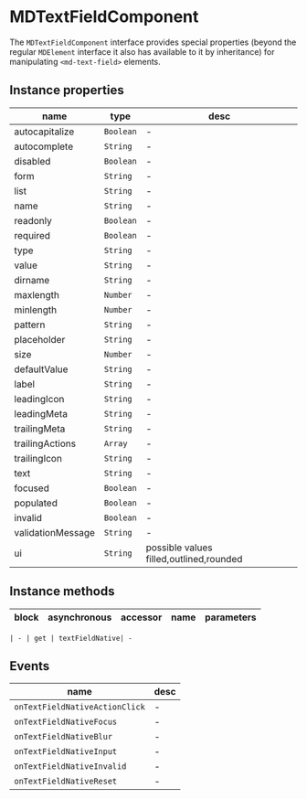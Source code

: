 # MDTextFieldComponent
The `MDTextFieldComponent` interface provides special properties (beyond the regular `MDElement` interface it also has available to it by inheritance) for manipulating `<md-text-field>` elements.

## Instance properties

name|type|desc
---|---|---
autocapitalize|`Boolean`|-
autocomplete|`String`|-
disabled|`Boolean`|-
form|`String`|-
list|`String`|-
name|`String`|-
readonly|`Boolean`|-
required|`Boolean`|-
type|`String`|-
value|`String`|-
dirname|`String`|-
maxlength|`Number`|-
minlength|`Number`|-
pattern|`String`|-
placeholder|`String`|-
size|`Number`|-
defaultValue|`String`|-
label|`String`|-
leadingIcon|`String`|-
leadingMeta|`String`|-
trailingMeta|`String`|-
trailingActions|`Array`|-
trailingIcon|`String`|-
text|`String`|-
focused|`Boolean`|-
populated|`Boolean`|-
invalid|`Boolean`|-
validationMessage|`String`|-
ui|`String`|possible values filled,outlined,rounded

## Instance methods

block| asynchronous | accessor| name| parameters
---| --- | ---| ---| ---

    | - | get | textFieldNative| -

## Events

name|desc
---|---
`onTextFieldNativeActionClick`|-
`onTextFieldNativeFocus`|-
`onTextFieldNativeBlur`|-
`onTextFieldNativeInput`|-
`onTextFieldNativeInvalid`|-
`onTextFieldNativeReset`|-
